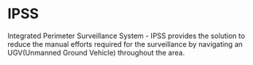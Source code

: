 # IPSS
Integrated Perimeter Surveillance System - IPSS provides the solution to reduce the manual efforts required for the surveillance by navigating an UGV(Unmanned Ground Vehicle) throughout the area.
